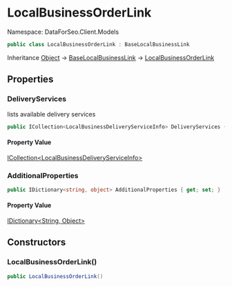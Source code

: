 # LocalBusinessOrderLink

Namespace: DataForSeo.Client.Models

```csharp
public class LocalBusinessOrderLink : BaseLocalBusinessLink
```

Inheritance [Object](https://docs.microsoft.com/en-us/dotnet/api/system.object) → [BaseLocalBusinessLink](./dataforseo.client.models.baselocalbusinesslink.md) → [LocalBusinessOrderLink](./dataforseo.client.models.localbusinessorderlink.md)

## Properties

### **DeliveryServices**

lists available delivery services

```csharp
public ICollection<LocalBusinessDeliveryServiceInfo> DeliveryServices { get; set; }
```

#### Property Value

[ICollection&lt;LocalBusinessDeliveryServiceInfo&gt;](https://docs.microsoft.com/en-us/dotnet/api/system.collections.generic.icollection-1)<br>

### **AdditionalProperties**

```csharp
public IDictionary<string, object> AdditionalProperties { get; set; }
```

#### Property Value

[IDictionary&lt;String, Object&gt;](https://docs.microsoft.com/en-us/dotnet/api/system.collections.generic.idictionary-2)<br>

## Constructors

### **LocalBusinessOrderLink()**

```csharp
public LocalBusinessOrderLink()
```
